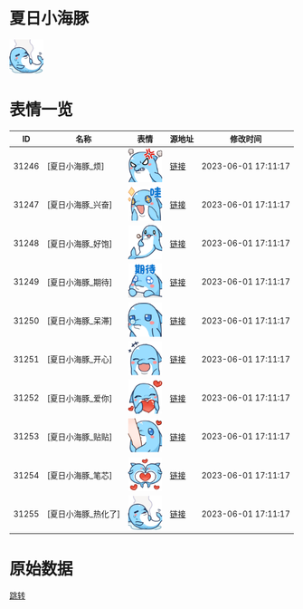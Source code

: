 # 夏日小海豚

<img src="./cover.png" height="60" alt="cover" />

# 表情一览

|ID|名称|表情|源地址|修改时间|
|----|----|----|----|----|
|31246|[夏日小海豚_烦]|<img src="./pic/031246_%5B夏日小海豚_烦%5D.png" height="60" alt="烦"/>|[链接](https://i0.hdslb.com/bfs/garb/item/7949d841273ea72dadcdd5106c199e4950eaf99d.png)|2023-06-01 17:11:17|
|31247|[夏日小海豚_兴奋]|<img src="./pic/031247_%5B夏日小海豚_兴奋%5D.png" height="60" alt="兴奋"/>|[链接](https://i0.hdslb.com/bfs/garb/item/27b8c3e7614fd3f3861a985a014dd2af75592e0a.png)|2023-06-01 17:11:17|
|31248|[夏日小海豚_好饱]|<img src="./pic/031248_%5B夏日小海豚_好饱%5D.png" height="60" alt="好饱"/>|[链接](https://i0.hdslb.com/bfs/garb/item/db1e9d466f4d87170e037b7eee0440c6600dd03c.png)|2023-06-01 17:11:17|
|31249|[夏日小海豚_期待]|<img src="./pic/031249_%5B夏日小海豚_期待%5D.png" height="60" alt="期待"/>|[链接](https://i0.hdslb.com/bfs/garb/item/61a16cea753ddf453b27ba19345147274e4b82f2.png)|2023-06-01 17:11:17|
|31250|[夏日小海豚_呆滞]|<img src="./pic/031250_%5B夏日小海豚_呆滞%5D.png" height="60" alt="呆滞"/>|[链接](https://i0.hdslb.com/bfs/garb/item/e9f44e83a25d62b3416d49e7ed0925907f4fe646.png)|2023-06-01 17:11:17|
|31251|[夏日小海豚_开心]|<img src="./pic/031251_%5B夏日小海豚_开心%5D.png" height="60" alt="开心"/>|[链接](https://i0.hdslb.com/bfs/garb/item/643f6f4fc8102d014ba7e09cea4ee2e352ad8074.png)|2023-06-01 17:11:17|
|31252|[夏日小海豚_爱你]|<img src="./pic/031252_%5B夏日小海豚_爱你%5D.png" height="60" alt="爱你"/>|[链接](https://i0.hdslb.com/bfs/garb/item/33f939ff4af81c293caed353941068c16b386c48.png)|2023-06-01 17:11:17|
|31253|[夏日小海豚_贴贴]|<img src="./pic/031253_%5B夏日小海豚_贴贴%5D.png" height="60" alt="贴贴"/>|[链接](https://i0.hdslb.com/bfs/garb/item/350d152bf6d3b5788a94e6d6789052e0194186f3.png)|2023-06-01 17:11:17|
|31254|[夏日小海豚_笔芯]|<img src="./pic/031254_%5B夏日小海豚_笔芯%5D.png" height="60" alt="笔芯"/>|[链接](https://i0.hdslb.com/bfs/garb/item/551d84a7f6edb16db961d1df18fd32c0489df04c.png)|2023-06-01 17:11:17|
|31255|[夏日小海豚_热化了]|<img src="./pic/031255_%5B夏日小海豚_热化了%5D.png" height="60" alt="热化了"/>|[链接](https://i0.hdslb.com/bfs/garb/item/5891757b2bb5586b562c0667ab8f44b43f1537bb.png)|2023-06-01 17:11:17|

# 原始数据

[跳转](./raw.json)

